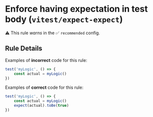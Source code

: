# Enforce having expectation in test body (`vitest/expect-expect`)

⚠️ This rule _warns_ in the ✅ `recommended` config.

<!-- end auto-generated rule header -->

## Rule Details

Examples of **incorrect** code for this rule:

```js
test('myLogic', () => {
	const actual = myLogic()
})
```

Examples of **correct** code for this rule:

```js
test('myLogic', () => {
	const actual = myLogic()
	expect(actual).toBe(true)
})
```

